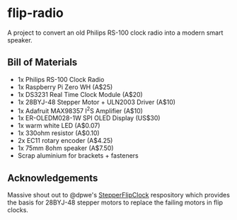 # flip-radio
A project to convert an old Philips RS-100 clock radio into a modern smart speaker.

## Bill of Materials
- 1x Philips RS-100 Clock Radio
- 1x Raspberry Pi Zero WH (A$25)
- 1x DS3231 Real Time Clock Module (A$20)
- 1x 28BYJ-48 Stepper Motor + ULN2003 Driver (A$10)
- 1x Adafruit MAX98357 I<sup>2</sup>S Amplifier (A$10)
- 1x ER-OLEDM028-1W SPI OLED Display (US$30)
- 1x warm white LED (A$0.07)
- 1x 330ohm resistor (A$0.10)
- 2x EC11 rotary encoder (A$4.25)
- 1x 75mm 8ohm speaker (A$7.50)
- Scrap aluminium for brackets + fasteners

## Acknowledgements
Massive shout out to @dpwe's [StepperFlipClock](https://github.com/dpwe/StepperFlipClock/tree/main) respository which provides the basis for 28BYJ-48 stepper motors to replace the failing motors in flip clocks.
